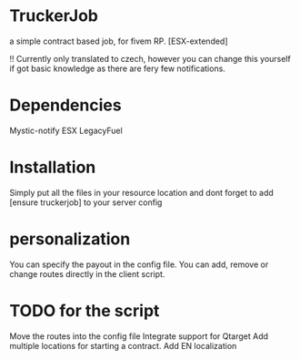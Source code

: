# TruckerJob
 a simple contract based job, for fivem RP. [ESX-extended]

 !!
 Currently only translated to czech, however you can change this yourself if got basic knowledge as there are fery few notifications.


# Dependencies
 Mystic-notify
 ESX
 LegacyFuel
 

# Installation 

Simply put all the files in your resource location and dont forget to add [ensure truckerjob] to your server config


# personalization

You can specify the payout in the config file.
You can add, remove or change routes directly in the client script.


# TODO for the script

Move the routes into the config file
Integrate support for Qtarget
Add multiple locations for starting a contract.
Add EN localization